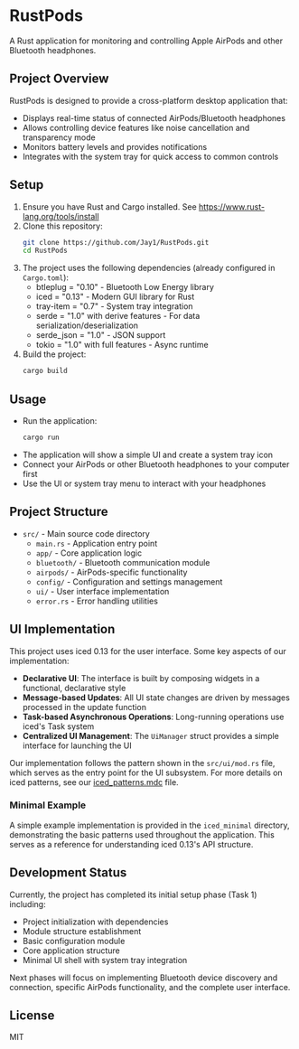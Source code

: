 # RustPods

A Rust application for monitoring and controlling Apple AirPods and other Bluetooth headphones.

## Project Overview

RustPods is designed to provide a cross-platform desktop application that:
- Displays real-time status of connected AirPods/Bluetooth headphones
- Allows controlling device features like noise cancellation and transparency mode
- Monitors battery levels and provides notifications
- Integrates with the system tray for quick access to common controls

## Setup

1. Ensure you have Rust and Cargo installed. See https://www.rust-lang.org/tools/install
2. Clone this repository:
   ```sh
   git clone https://github.com/Jay1/RustPods.git
   cd RustPods
   ```
3. The project uses the following dependencies (already configured in `Cargo.toml`):
   - btleplug = "0.10" - Bluetooth Low Energy library
   - iced = "0.13" - Modern GUI library for Rust
   - tray-item = "0.7" - System tray integration 
   - serde = "1.0" with derive features - For data serialization/deserialization
   - serde_json = "1.0" - JSON support
   - tokio = "1.0" with full features - Async runtime
4. Build the project:
   ```sh
   cargo build
   ```

## Usage

- Run the application:
  ```sh
  cargo run
  ```
- The application will show a simple UI and create a system tray icon
- Connect your AirPods or other Bluetooth headphones to your computer first
- Use the UI or system tray menu to interact with your headphones

## Project Structure

- `src/` - Main source code directory
  - `main.rs` - Application entry point
  - `app/` - Core application logic
  - `bluetooth/` - Bluetooth communication module
  - `airpods/` - AirPods-specific functionality
  - `config/` - Configuration and settings management
  - `ui/` - User interface implementation
  - `error.rs` - Error handling utilities

## UI Implementation

This project uses iced 0.13 for the user interface. Some key aspects of our implementation:

- **Declarative UI**: The interface is built by composing widgets in a functional, declarative style
- **Message-based Updates**: All UI state changes are driven by messages processed in the update function
- **Task-based Asynchronous Operations**: Long-running operations use iced's Task system
- **Centralized UI Management**: The `UiManager` struct provides a simple interface for launching the UI

Our implementation follows the pattern shown in the `src/ui/mod.rs` file, which serves as the entry point for the UI subsystem. For more details on iced patterns, see our [iced_patterns.mdc](.cursor/rules/iced_patterns.mdc) file.

### Minimal Example

A simple example implementation is provided in the `iced_minimal` directory, demonstrating the basic patterns used throughout the application. This serves as a reference for understanding iced 0.13's API structure.

## Development Status

Currently, the project has completed its initial setup phase (Task 1) including:
- Project initialization with dependencies
- Module structure establishment
- Basic configuration module
- Core application structure
- Minimal UI shell with system tray integration

Next phases will focus on implementing Bluetooth device discovery and connection, specific AirPods functionality, and the complete user interface.

## License

MIT 